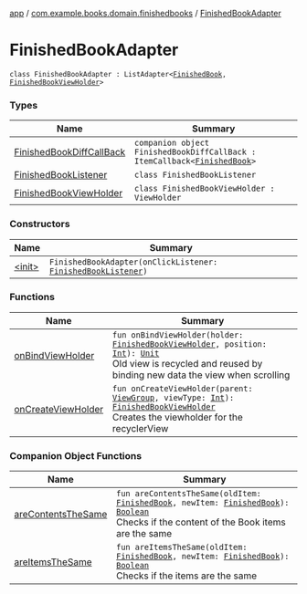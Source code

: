 [app](../../index.md) / [com.example.books.domain.finishedbooks](../index.md) / [FinishedBookAdapter](./index.md)

# FinishedBookAdapter

`class FinishedBookAdapter : ListAdapter<`[`FinishedBook`](../../com.example.books.data.finished-books/-finished-book/index.md)`, `[`FinishedBookViewHolder`](-finished-book-view-holder/index.md)`>`

### Types

| Name | Summary |
|---|---|
| [FinishedBookDiffCallBack](-finished-book-diff-call-back/index.md) | `companion object FinishedBookDiffCallBack : ItemCallback<`[`FinishedBook`](../../com.example.books.data.finished-books/-finished-book/index.md)`>` |
| [FinishedBookListener](-finished-book-listener/index.md) | `class FinishedBookListener` |
| [FinishedBookViewHolder](-finished-book-view-holder/index.md) | `class FinishedBookViewHolder : ViewHolder` |

### Constructors

| Name | Summary |
|---|---|
| [&lt;init&gt;](-init-.md) | `FinishedBookAdapter(onClickListener: `[`FinishedBookListener`](-finished-book-listener/index.md)`)` |

### Functions

| Name | Summary |
|---|---|
| [onBindViewHolder](on-bind-view-holder.md) | `fun onBindViewHolder(holder: `[`FinishedBookViewHolder`](-finished-book-view-holder/index.md)`, position: `[`Int`](https://kotlinlang.org/api/latest/jvm/stdlib/kotlin/-int/index.html)`): `[`Unit`](https://kotlinlang.org/api/latest/jvm/stdlib/kotlin/-unit/index.html)<br>Old view is recycled and reused by binding new data the view when scrolling |
| [onCreateViewHolder](on-create-view-holder.md) | `fun onCreateViewHolder(parent: `[`ViewGroup`](https://developer.android.com/reference/android/view/ViewGroup.html)`, viewType: `[`Int`](https://kotlinlang.org/api/latest/jvm/stdlib/kotlin/-int/index.html)`): `[`FinishedBookViewHolder`](-finished-book-view-holder/index.md)<br>Creates the viewholder for the recyclerView |

### Companion Object Functions

| Name | Summary |
|---|---|
| [areContentsTheSame](are-contents-the-same.md) | `fun areContentsTheSame(oldItem: `[`FinishedBook`](../../com.example.books.data.finished-books/-finished-book/index.md)`, newItem: `[`FinishedBook`](../../com.example.books.data.finished-books/-finished-book/index.md)`): `[`Boolean`](https://kotlinlang.org/api/latest/jvm/stdlib/kotlin/-boolean/index.html)<br>Checks if the content of the Book items are the same |
| [areItemsTheSame](are-items-the-same.md) | `fun areItemsTheSame(oldItem: `[`FinishedBook`](../../com.example.books.data.finished-books/-finished-book/index.md)`, newItem: `[`FinishedBook`](../../com.example.books.data.finished-books/-finished-book/index.md)`): `[`Boolean`](https://kotlinlang.org/api/latest/jvm/stdlib/kotlin/-boolean/index.html)<br>Checks if the items are the same |
